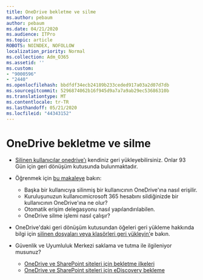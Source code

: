 ```yaml
---
title: OneDrive bekletme ve silme
ms.author: pebaum
author: pebaum
ms.date: 04/21/2020
ms.audience: ITPro
ms.topic: article
ROBOTS: NOINDEX, NOFOLLOW
localization_priority: Normal
ms.collection: Adm_O365
ms.assetid: ''
ms.custom:
- "9000596"
- "2440"
ms.openlocfilehash: bbdfdf34ecb24189b233ceded917a03a2d07d7db
ms.sourcegitcommit: 5296874062b16f945d9a7a7a9ab29ec53686310b
ms.translationtype: MT
ms.contentlocale: tr-TR
ms.lasthandoff: 05/21/2020
ms.locfileid: "44343152"
---
```

# <a name="onedrive-retention-and-deletion"></a>OneDrive bekletme ve silme

- [Silinen kullanıcılar onedrive'ı](https://docs.microsoft.com/onedrive/restore-deleted-onedrive) kendiniz geri yükleyebilirsiniz. Onlar 93 Gün için geri dönüşüm kutusunda bulunmaktadır.

- Öğrenmek için [bu makaleye](https://docs.microsoft.com/onedrive/retention-and-deletion) bakın:
    - Başka bir kullanıcıya silinmiş bir kullanıcının OneDrive'ına nasıl erişilir.
    - Kuruluşunuzun kullanıcımicrosoft 365 hesabını sildiğinizde bir kullanıcının OneDrive'ına ne olur?
    - Otomatik erişim delegasyonu nasıl yapılandırılabilen.
    - OneDrive silme işlemi nasıl çalışır?

- OneDrive'daki geri dönüşüm kutusundan öğeleri geri yükleme hakkında bilgi için [silinen dosyaları veya klasörleri geri yükleyin'](https://support.office.com/article/949ada80-0026-4db3-a953-c99083e6a84f)e bakın.

- Güvenlik ve Uyumluluk Merkezi saklama ve tutma ile ilgileniyor musunuz?
    - [OneDrive ve SharePoint siteleri için bekletme ilkeleri](https://docs.microsoft.com/office365/securitycompliance/retention-policies?redirectSourcePath=%252farticle%252f5e377752-700d-4870-9b6d-12bfc12d2423#content-in-onedrive-accounts-and-sharepoint-sites)
    - [OneDrive ve SharePoint siteleri için eDiscovery bekleme](https://docs.microsoft.com/office365/securitycompliance/ediscovery-cases#step-4-place-content-locations-on-hold)
